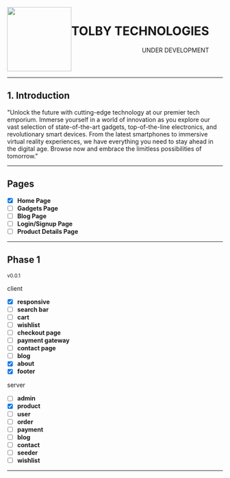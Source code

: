 <div align="center" style='display:inline-flex'>

<img src="https://i.ibb.co/0qfcPnY/tolby.png" width="150" height="150">
<br/>
<div style='text-align:right'>
    <h1><b>TOLBY TECHNOLOGIES</b></h1>
    <p style='padding-left:2rem'> UNDER DEVELOPMENT</p>
</div>
</div>

<br/>
<hr>

## 1. Introduction


"Unlock the future with cutting-edge
    technology at our premier tech emporium. Immerse yourself in a world of
    innovation as you explore our vast selection of state-of-the-art gadgets,
    top-of-the-line electronics, and revolutionary smart devices. From the
    latest smartphones to immersive virtual reality experiences, we have
    everything you need to stay ahead in the digital age. Browse now and embrace
    the limitless possibilities of tomorrow."

<hr>

## Pages

- [x] **Home Page**
- [ ] **Gadgets Page**
- [ ] **Blog Page**
- [ ] **Login/Signup Page**
- [ ] **Product Details Page**

<hr>

## Phase 1

<sub>
v0.0.1
</sub>

<br/>

client
- [x] **responsive**
- [ ] **search bar**
- [ ] **cart**
- [ ] **wishlist**
- [ ] **checkout page**
- [ ] **payment gateway**
- [ ] **contact page**
- [ ] **blog**
- [x] **about**
- [x] **footer**

server
- [ ] **admin**
- [x] **product**
- [ ] **user**
- [ ] **order**
- [ ] **payment**
- [ ] **blog**
- [ ] **contact**
- [ ] **seeder**
- [ ] **wishlist**

<hr>
